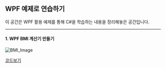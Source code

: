 ## WPF 예제로 연습하기

이 공간은 WPF 활용 예제를 통해 C#을 학습하는 내용을 정리해놓은 공간입니다.

---------

#### 1. WPF BMI 계산기 만들기


![BMI_Image]()

[코드보기]()

